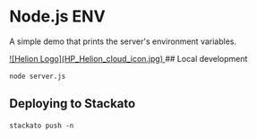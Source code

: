 # Node.js ENV

A simple demo that prints the server's environment variables.


<a href="http://0.0.0.0:8888">
![Helion Logo](HP_Helion_cloud_icon.jpg)
</a>
## Local development

    node server.js

## Deploying to Stackato

    stackato push -n
